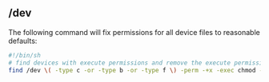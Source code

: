 ## /dev

The following command will fix permissions for all device files to reasonable defaults:

```sh
#!/bin/sh
# find devices with execute permissions and remove the execute permissions
find /dev \( -type c -or -type b -or -type f \) -perm -+x -exec chmod -x {} \;
```
